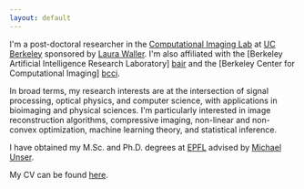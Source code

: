 ```yaml
---
layout: default
---
```



I'm a post-doctoral researcher in the [Computational Imaging Lab][cilab] at [UC
Berkeley] sponsored by [Laura Waller][laura]. I'm also affiliated with the
[Berkeley Artificial Intelligence Research Laboratory] [bair] and the [Berkeley
Center for Computational Imaging] [bcci].


In broad terms, my research interests are at the intersection of signal
processing, optical physics, and computer science, with applications in
bioimaging and physical sciences. I'm particularly interested in image
reconstruction algorithms, compressive imaging,  non-linear and non-convex
optimization, machine learning theory, and statistical inference. 


I have obtained my M.Sc. and Ph.D. degrees at [EPFL] advised by [Michael
Unser][michael]. 

My CV can be found [here][resume].

[EPFL]: http://www.epfl.ch
[cilab]: http://laurawaller.com 
[bair]: http://bair.berkeley.edu/
[bcci]: http://www.comp-imaging.berkeley.edu/
[UC Berkeley]: http://www.eecs.berkeley.edu
[laura]: https://www2.eecs.berkeley.edu/Faculty/Homepages/waller.html
[michael]: http://bigwww.epfl.ch/unser/index.html
[resume]: resume.pdf

